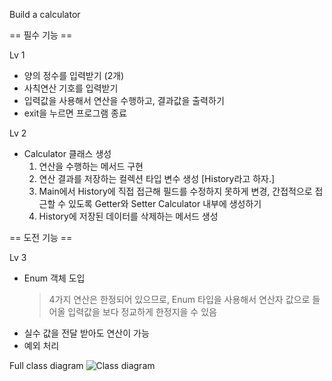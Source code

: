 Build a calculator

== 필수 기능 ==

Lv 1

- 양의 정수를 입력받기 (2개)
- 사칙연산 기호를 입력받기
- 입력값을 사용해서 연산을 수행하고, 결과값을 출력하기
- exit을 누르면 프로그램 종료

Lv 2

- Calculator 클래스 생성
  1. 연산을 수행하는 메서드 구현
  2. 연산 결과를 저장하는 컬렉션 타입 변수 생성 [History라고 하자.]
  3. Main에서 History에 직접 접근해 필드를 수정하지 못하게 변경, 간접적으로 접근할 수 있도록 Getter와 Setter Calculator 내부에 생성하기
  4. History에 저장된 데이터를 삭제하는 메서드 생성


== 도전 기능 ==

Lv 3

- Enum 객체 도입
  > 4가지 연산은 한정되어 있으므로, Enum 타입을 사용해서 연산자 값으로 들어올 입력값을 보다 정교하게 한정지을 수 있음
- 실수 값을 전달 받아도 연산이 가능
- 예외 처리

Full class diagram
![Class diagram](https://github.com/user-attachments/assets/c061fb76-9166-4cf0-91a6-49784785b5f6)

